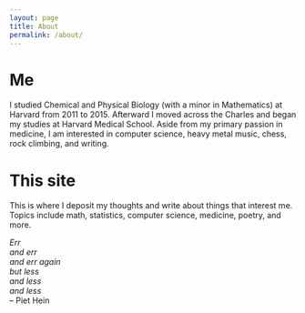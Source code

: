 ```yaml
---
layout: page
title: About
permalink: /about/
---
```


Me
===
I studied Chemical and Physical Biology (with a minor in Mathematics) at Harvard from 2011 to 2015. Afterward I moved across the Charles and began my studies at Harvard Medical School. Aside from my primary passion in medicine, I am interested in computer science, heavy metal music, chess, rock climbing, and writing.

This site
===
This is where I deposit my thoughts and write about things that interest me. Topics include math, statistics, computer science, medicine, poetry, and more.

*Err  
and err  
and err again  
but less  
and less  
and less*  
– Piet Hein
